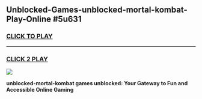 
## Unblocked-Games-unblocked-mortal-kombat-Play-Online #5u631
<h3>
<a href="https://news.freeplayer.one?title=unblocked-mortal-kombat&ref=3">CLICK TO PLAY</a></h3>
<hr>

<h3>
<a href="https://news.freeplayer.one?title=unblocked-mortal-kombat&ref=3">CLICK 2 PLAY</a>
  
</h3>

<a href="https://news.freeplayer.one?title=unblocked-mortal-kombat&ref=3"><img src="https://clearcache.store/games.png"></a>


**unblocked-mortal-kombat games unblocked: Your Gateway to Fun and Accessible Online Gaming**
